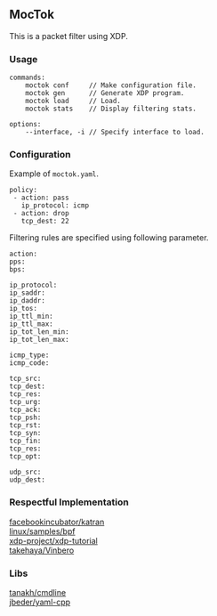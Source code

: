 ## MocTok
This is a packet filter using XDP.

### Usage

```
commands:
    moctok conf     // Make configuration file.
    moctok gen      // Generate XDP program.
    moctok load     // Load.
    moctok stats    // Display filtering stats.
    
options:
    --interface, -i // Specify interface to load.
```

### Configuration
Example of `moctok.yaml`. 

```
policy:
 - action: pass
   ip_protocol: icmp
 - action: drop
   tcp_dest: 22
```

Filtering rules are specified using following parameter.

```
action:
pps:
bps:

ip_protocol: 
ip_saddr:
ip_daddr:
ip_tos:
ip_ttl_min:
ip_ttl_max:
ip_tot_len_min:
ip_tot_len_max:

icmp_type:
icmp_code:

tcp_src:
tcp_dest:
tcp_res:
tcp_urg:
tcp_ack:
tcp_psh:
tcp_rst:
tcp_syn:
tcp_fin:
tcp_res:
tcp_opt:

udp_src:
udp_dest:
```


### Respectful Implementation
[facebookincubator/katran](https://github.com/facebookincubator/katran)  
[linux/samples/bpf](https://github.com/torvalds/linux/tree/master/samples/bpf)  
[xdp-project/xdp-tutorial](https://github.com/xdp-project/xdp-tutorial)  
[takehaya/Vinbero](https://github.com/takehaya/Vinbero)  


### Libs
[tanakh/cmdline](https://github.com/tanakh/cmdline)  
[jbeder/yaml-cpp](https://github.com/jbeder/yaml-cpp)  
